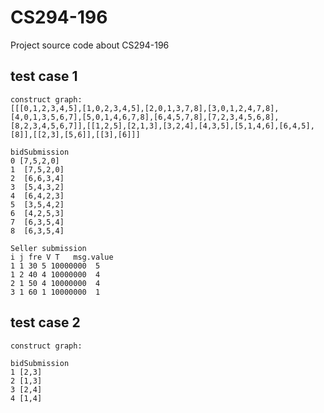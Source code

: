 # CS294-196
Project source code about CS294-196

## test case 1
```
construct graph:
[[[0,1,2,3,4,5],[1,0,2,3,4,5],[2,0,1,3,7,8],[3,0,1,2,4,7,8],[4,0,1,3,5,6,7],[5,0,1,4,6,7,8],[6,4,5,7,8],[7,2,3,4,5,6,8],[8,2,3,4,5,6,7]],[[1,2,5],[2,1,3],[3,2,4],[4,3,5],[5,1,4,6],[6,4,5],[8]],[[2,3],[5,6]],[[3],[6]]]
```
```
bidSubmission
0 [7,5,2,0]
1  [7,5,2,0]
2  [6,6,3,4]
3  [5,4,3,2]
4  [6,4,2,3]
5  [3,5,4,2]
6  [4,2,5,3]
7  [6,3,5,4]
8  [6,3,5,4]
```

```
Seller submission
i j fre V T   msg.value
1 1 30 5 10000000  5
1 2 40 4 10000000  4
2 1 50 4 10000000  4
3 1 60 1 10000000  1
```

## test case 2

```
construct graph:

```

```
bidSubmission
1 [2,3]
2 [1,3]
3 [2,4]
4 [1,4]
```